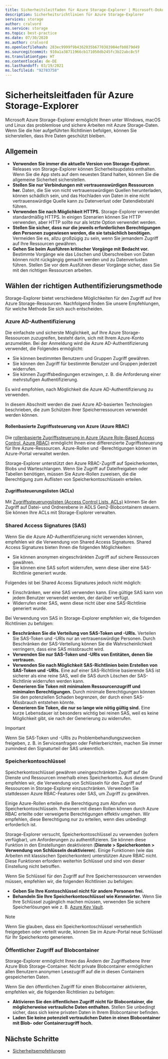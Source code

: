 ```yaml
---
title: Sicherheitsleitfaden für Azure Storage-Explorer | Microsoft-Dokumentation
description: Sicherheitsrichtlinien für Azure Storage-Explorer
services: storage
author: cralvord
ms.service: storage
ms.topic: best-practice
ms.date: 07/30/2020
ms.author: cralvord
ms.openlocfilehash: 283ec9999f9b4362035b6770383984efb0879d49
ms.sourcegitcommit: 910a1a38711966cb171050db245fc3b22abc8c5f
ms.translationtype: HT
ms.contentlocale: de-DE
ms.lasthandoff: 03/19/2021
ms.locfileid: "92783758"
---
```

# <a name="azure-storage-explorer-security-guide"></a>Sicherheitsleitfaden für Azure Storage-Explorer

Microsoft Azure Storage-Explorer ermöglicht Ihnen unter Windows, macOS und Linux das problemlose und sichere Arbeiten mit Azure Storage-Daten. Wenn Sie die hier aufgeführten Richtlinien befolgen, können Sie sicherstellen, dass Ihre Daten geschützt bleiben.

## <a name="general"></a>Allgemein

- **Verwenden Sie immer die aktuelle Version von Storage-Explorer.** Releases von Storage-Explorer können Sicherheitsupdates enthalten. Wenn Sie die App stets auf dem neuesten Stand halten, können Sie die allgemeine Sicherheit sicherstellen.
- **Stellen Sie nur Verbindungen mit vertrauenswürdigen Ressourcen her.** Daten, die Sie von nicht vertrauenswürdigen Quellen herunterladen, können schädlich sein, und das Hochladen von Daten in eine nicht vertrauenswürdige Quelle kann zu Datenverlust oder Datendiebstahl führen.
- **Verwenden Sie nach Möglichkeit HTTPS.** Storage-Explorer verwendet standardmäßig HTTPS. In einigen Szenarien können Sie HTTP verwenden, aber HTTP sollte nur als letzte Option verwendet werden.
- **Stellen Sie sicher, dass nur die jeweils erforderlichen Berechtigungen den Personen zugewiesen werden, die sie tatsächlich benötigen.** Vermeiden Sie es, allzu großzügig zu sein, wenn Sie jemandem Zugriff auf Ihre Ressourcen gewähren.
- **Gehen Sie beim Ausführen kritischer Vorgänge mit Bedacht vor.** Bestimmte Vorgänge wie das Löschen und Überschreiben von Daten können nicht rückgängig gemacht werden und zu Datenverlusten führen. Stellen Sie vor dem Ausführen dieser Vorgänge sicher, dass Sie mit den richtigen Ressourcen arbeiten.

## <a name="choosing-the-right-authentication-method"></a>Wählen der richtigen Authentifizierungsmethode

Storage-Explorer bietet verschiedene Möglichkeiten für den Zugriff auf Ihre Azure Storage-Ressourcen. Nachfolgend finden Sie unsere Empfehlungen, für welche Methode Sie sich auch entscheiden.

### <a name="azure-ad-authentication"></a>Azure AD-Authentifizierung

Die einfachste und sicherste Möglichkeit, auf Ihre Azure Storage-Ressourcen zuzugreifen, besteht darin, sich mit Ihrem Azure-Konto anzumelden. Bei der Anmeldung wird die Azure AD-Authentifizierung verwendet, die Folgendes ermöglicht:

- Sie können bestimmten Benutzern und Gruppen Zugriff gewähren.
- Sie können den Zugriff für bestimmte Benutzer und Gruppen jederzeit widerrufen.
- Sie können Zugriffsbedingungen erzwingen, z. B. die Anforderung einer mehrstufigen Authentifizierung.

Es wird empfohlen, nach Möglichkeit die Azure AD-Authentifizierung zu verwenden.

In diesem Abschnitt werden die zwei Azure AD-basierten Technologien beschrieben, die zum Schützen Ihrer Speicherressourcen verwendet werden können.

#### <a name="azure-role-based-access-control-azure-rbac"></a>Rollenbasierte Zugriffssteuerung von Azure (Azure RBAC)

Die [rollenbasierte Zugriffssteuerung in Azure (Azure Role-Based Access Control, Azure RBAC)](../../role-based-access-control/overview.md) ermöglicht Ihnen eine differenzierte Zugriffssteuerung für Ihre Azure-Ressourcen. Azure-Rollen und -Berechtigungen können im Azure-Portal verwaltet werden.

Storage-Explorer unterstützt den Azure RBAC-Zugriff auf Speicherkonten, Blobs und Warteschlangen. Wenn Sie Zugriff auf Dateifreigaben oder Tabellen benötigen, müssen Sie Azure-Rollen zuweisen, die die Berechtigung zum Auflisten von Speicherkontoschlüsseln erteilen.

#### <a name="access-control-lists-acls"></a>Zugriffssteuerungslisten (ACLs)

Mit [Zugriffssteuerungslisten (Access Control Lists, ACLs)](../blobs/data-lake-storage-access-control.md) können Sie den Zugriff auf Datei- und Ordnerebene in ADLS Gen2-Blobcontainern steuern. Sie können Ihre ACLs mit Storage-Explorer verwalten.

### <a name="shared-access-signatures-sas"></a>Shared Access Signatures (SAS)

Wenn Sie die Azure AD-Authentifizierung nicht verwenden können, empfehlen wir die Verwendung von Shared Access Signatures. Shared Access Signatures bieten Ihnen die folgenden Möglichkeiten:

- Sie können anonymen eingeschränkten Zugriff auf sichere Ressourcen gewähren.
- Sie können eine SAS sofort widerrufen, wenn diese über eine SAS-Richtlinie generiert wurde.

Folgendes ist bei Shared Access Signatures jedoch nicht möglich:

- Einschränken, wer eine SAS verwenden kann. Eine gültige SAS kann von jedem Benutzer verwendet werden, der darüber verfügt.
- Widerrufen einer SAS, wenn diese nicht über eine SAS-Richtlinie generiert wurde.

Bei Verwendung von SAS in Storage-Explorer empfehlen wir, die folgenden Richtlinien zu befolgen:

- **Beschränken Sie die Verteilung von SAS-Token und -URIs.** Verteilen Sie SAS-Token und -URIs nur an vertrauenswürdige Personen. Durch Beschränken der SAS-Verteilung können Sie die Wahrscheinlichkeit verringern, dass eine SAS missbraucht wird.
- **Verwenden Sie nur SAS-Token und -URIs von Entitäten, denen Sie vertrauen.**
- **Verwenden Sie nach Möglichkeit SAS-Richtlinien beim Erstellen von SAS-Token und -URIs.** Eine auf einer SAS-Richtlinie basierende SAS ist sicherer als eine reine SAS, weil die SAS durch Löschen der SAS-Richtlinie widerrufen werden kann.
- **Generieren Sie Token mit minimalem Ressourcenzugriff und minimalen Berechtigungen.** Durch minimale Berechtigungen können Sie den potenziellen Schaden begrenzen, der durch einen SAS-Missbrauch entstehen könnte.
- **Generieren Sie Token, die nur so lange wie nötig gültig sind.** Eine kurze Lebensdauer ist besonders wichtig bei reinen SAS, weil es keine Möglichkeit gibt, sie nach der Generierung zu widerrufen.

> [!IMPORTANT]
> Wenn Sie SAS-Token und -URIs zu Problembehandlungszwecken freigeben, z. B. in Serviceanfragen oder Fehlerberichten, machen Sie immer zumindest den Signaturteil der SAS unkenntlich.

### <a name="storage-account-keys"></a>Speicherkontoschlüssel

Speicherkontoschlüssel gewähren uneingeschränkten Zugriff auf die Dienste und Ressourcen innerhalb eines Speicherkontos. Aus diesem Grund empfehlen wir, die Verwendung von Schlüsseln für den Zugriff auf Ressourcen in Storage-Explorer einzuschränken. Verwenden Sie stattdessen Azure RBAC-Features oder SAS, um Zugriff zu gewähren.

Einige Azure-Rollen erteilen die Berechtigung zum Abrufen von Speicherkontoschlüsseln. Personen mit diesen Rollen können durch Azure RBAC erteilte oder verweigerte Berechtigungen effektiv umgehen. Wir empfehlen, diese Berechtigung nur zu erteilen, wenn dies unbedingt erforderlich ist.

Storage-Explorer versucht, Speicherkontoschlüssel zu verwenden (sofern verfügbar), um Anforderungen zu authentifizieren. Sie können diese Funktion in den Einstellungen deaktivieren (**Dienste > Speicherkonten > Verwendung von Schlüsseln deaktivieren**). Einige Funktionen (wie das Arbeiten mit klassischen Speicherkonten) unterstützen Azure RBAC nicht. Diese Funktionen erfordern weiterhin Schlüssel und sind von dieser Einstellung nicht betroffen.

Wenn Sie Schlüssel für den Zugriff auf Ihre Speicherressourcen verwenden müssen, empfehlen wir, die folgenden Richtlinien zu befolgen:

- **Geben Sie Ihre Kontoschlüssel nicht für andere Personen frei.**
- **Behandeln Sie Ihre Speicherkontoschlüssel wie Kennwörter.** Wenn Sie Ihre Schlüssel zugänglich machen müssen, verwenden Sie sichere Speicherlösungen wie z. B. [Azure Key Vault](https://azure.microsoft.com/services/key-vault/).

> [!NOTE]
> Wenn Sie glauben, dass ein Speicherkontoschlüssel versehentlich freigegeben oder verteilt wurde, können Sie im Azure-Portal neue Schlüssel für Ihr Speicherkonto generieren.

### <a name="public-access-to-blob-containers"></a>Öffentlicher Zugriff auf Blobcontainer

Storage-Explorer ermöglicht Ihnen das Ändern der Zugriffsebene Ihrer Azure Blob Storage-Container. Nicht private Blobcontainer ermöglichen allen Benutzern anonymen Lesezugriff auf die in diesen Containern gespeicherten Daten.

Wenn Sie den öffentlichen Zugriff für einen Blobcontainer aktivieren, empfehlen wir, die folgenden Richtlinien zu befolgen:

- **Aktivieren Sie den öffentlichen Zugriff nicht für Blobcontainer, die möglicherweise vertrauliche Daten enthalten.** Stellen Sie unbedingt sicher, dass sich keine privaten Daten in Ihrem Blobcontainer befinden.
- **Laden Sie keine potenziell vertraulichen Daten in einen Blobcontainer mit Blob- oder Containerzugriff hoch.** 

## <a name="next-steps"></a>Nächste Schritte

- [Sicherheitsempfehlungen](../blobs/security-recommendations.md)